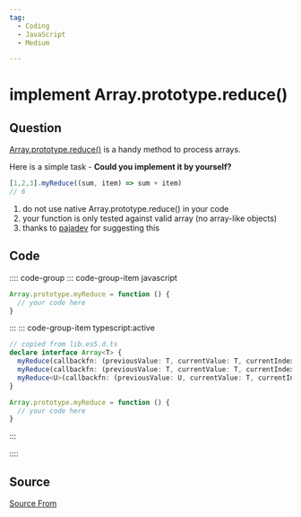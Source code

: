 ```yaml
---
tag:
  - Coding
  - JavaScript
  - Medium

---
```

  
# implement Array.prototype.reduce()

## Question
[Array.prototype.reduce()](https://developer.mozilla.org/en-US/docs/Web/JavaScript/Reference/Global_Objects/Array/reduce) is a handy method to process arrays.

Here is a simple task - **Could you implement it by yourself?**

```ts
[1,2,3].myReduce((sum, item) => sum + item)
// 6
```

1.  do not use native Array.prototype.reduce() in your code
2.  your function is only tested against valid array (no array-like objects)
3.  thanks to [pajadev](https://bigfrontend.dev/category/5/discuss/693?focus=859) for suggesting this

## Code
:::: code-group
::: code-group-item javascript
```javascript
Array.prototype.myReduce = function () {
  // your code here
}
```
:::
    ::: code-group-item typescript:active
```typescript
// copied from lib.es5.d.ts
declare interface Array<T> {
  myReduce(callbackfn: (previousValue: T, currentValue: T, currentIndex: number, array: T[]) => T): T;
  myReduce(callbackfn: (previousValue: T, currentValue: T, currentIndex: number, array: T[]) => T, initialValue: T): T;
  myReduce<U>(callbackfn: (previousValue: U, currentValue: T, currentIndex: number, array: T[]) => U, initialValue: U): U
}

Array.prototype.myReduce = function () {
  // your code here
}
```
:::
    
::::



##  Source
[Source From](https://bigfrontend.dev/problem/implement-Array-prototype-reduce)

  